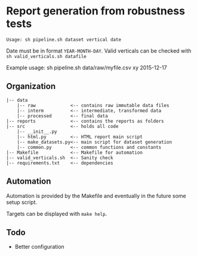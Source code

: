 # Report generation from robustness tests

    Usage: sh pipeline.sh dataset vertical date
    
Date must be in format `YEAR-MONTH-DAY`. 
Valid verticals can be checked with `sh valid_verticals.sh datafile`

Example usage: sh pipeline.sh data/raw/myfile.csv xy 2015-12-17

## Organization

    |-- data
        |-- raw             <-- contains raw immutable data files
        |-- interm          <-- intermediate, transformed data
        |-- processed       <-- final data
    |-- reports             <-- contains the reports as folders
    |-- src                 <-- holds all code
        |-- __init__.py
        |-- html.py         <-- HTML report main script
        |-- make_datasets.py<-- main script for dataset generation
        |-- common.py       <-- common functions and constants
    |-- Makefile            <-- Makefile for automation
    |-- valid_verticals.sh  <-- Sanity check 
    |-- requirements.txt    <-- dependencies

## Automation

Automation is provided by the Makefile and eventually in the future some setup
script.

Targets can be displayed with `make help`.

## Todo

- Better configuration
